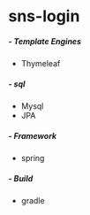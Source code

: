 # sns-login
##### - Template Engines
- Thymeleaf

##### - sql
- Mysql
- JPA

##### - Framework
- spring

##### - Build
- gradle